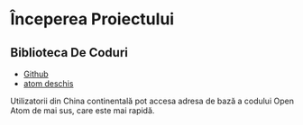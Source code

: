 # Începerea Proiectului

## Biblioteca De Coduri

* [Github](https://github.com/3TiSite)
* [atom deschis](https://atomgit.com/orgs/3ti)

Utilizatorii din China continentală pot accesa adresa de bază a codului Open Atom de mai sus, care este mai rapidă.
